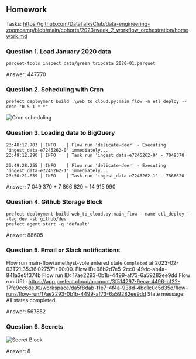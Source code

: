 ## Homework

Tasks: https://github.com/DataTalksClub/data-engineering-zoomcamp/blob/main/cohorts/2023/week_2_workflow_orchestration/homework.md

### Question 1. Load January 2020 data

```parquet-tools inspect data/green_tripdata_2020-01.parquet```

Answer: 447770

### Question 2. Scheduling with Cron

```prefect deployment build .\web_to_cloud.py:main_flow -n etl_deploy --cron "0 5 1 * *"```

![Cron scheduling](https://ostechnix.com/wp-content/uploads/2018/05/cron-job-format-1.png)


### Question 3. Loading data to BigQuery

```
23:48:17.703 | INFO    | Flow run 'delicate-deer' - Executing 'ingest_data-e7246262-0' immediately...
23:49:12.290 | INFO    | Task run 'ingest_data-e7246262-0' - 7049370
```

```
23:49:28.255 | INFO    | Flow run 'delicate-deer' - Executing 'ingest_data-e7246262-1' immediately...
23:50:21.859 | INFO    | Task run 'ingest_data-e7246262-1' - 7866620
```

Answer: 7 049 370 + 7 866 620 = 14 915 990

### Question 4. Github Storage Block

```
prefect deployment build web_to_cloud.py:main_flow --name etl_deploy --tag dev -sb github/dev
prefect agent start -q 'default'
```

Answer: 88605

### Question 5. Email or Slack notifications

Flow run main-flow/amethyst-vole entered state `Completed` at 2023-02-03T21:35:36.027571+00:00.
Flow ID: 98b2d7e5-2cc0-49dc-ab4a-841a3e5f374b
Flow run ID: 17ae2293-0b1b-4499-af73-6a59282ee9dd
Flow run URL: https://app.prefect.cloud/account/3f514297-9eca-4496-bf22-17fe9cc6de30/workspace/da5f8dab-f1e7-4f4a-938d-4bd1c0c5d35d/flow-runs/flow-run/17ae2293-0b1b-4499-af73-6a59282ee9dd
State message: All states completed.

Answer: 567852

### Question 6. Secrets

![Secret Block](img_1.png)

Answer: 8